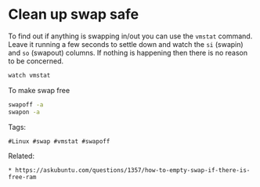 # Clean up swap safe

To find out if anything is swapping in/out you can use the ```vmstat``` command. Leave it running a few seconds to settle down and watch the ```si``` (swapin) and ```so``` (swapout) columns. If nothing is happening then there is no reason to be concerned. 

```bash
watch vmstat
```

To make swap free
```bash
swapoff -a
swapon -a
```

Tags:
```
#Linux #swap #vmstat #swapoff
```

Related:
```
* https://askubuntu.com/questions/1357/how-to-empty-swap-if-there-is-free-ram
```
